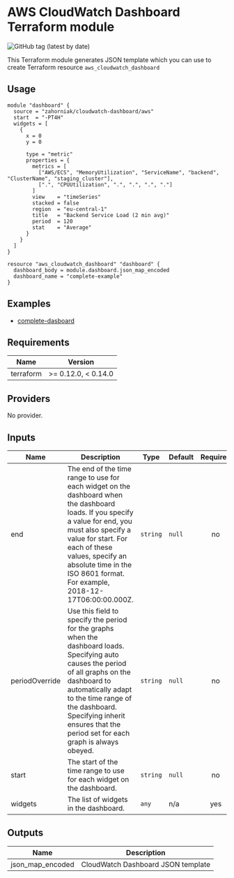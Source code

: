 # AWS CloudWatch Dashboard Terraform module

![GitHub tag (latest by date)](https://img.shields.io/github/v/tag/zahorniak/terraform-aws-cloudwatch-dashboard)

This Terraform module generates JSON template which you can use to create Terraform resource `aws_cloudwatch_dashboard`

## Usage

```hcl-terraform
module "dashboard" {
  source = "zahorniak/cloudwatch-dashboard/aws"
  start  = "-PT4H"
  widgets = [
    {
      x = 0
      y = 0

      type = "metric"
      properties = {
        metrics = [
          ["AWS/ECS", "MemoryUtilization", "ServiceName", "backend", "ClusterName", "staging_cluster"],
          [".", "CPUUtilization", ".", ".", ".", "."]
        ]
        view    = "timeSeries"
        stacked = false
        region  = "eu-central-1"
        title   = "Backend Service Load (2 min avg)"
        period  = 120
        stat    = "Average"
      }
    }
  ]
}

resource "aws_cloudwatch_dashboard" "dashboard" {
  dashboard_body = module.dashboard.json_map_encoded
  dashboard_name = "complete-example"
}

```

## Examples
* [complete-dasboard](https://github.com/zahorniak/terraform-aws-cloudwatch-dashboard/tree/master/examples/complete-dashboard)

<!-- BEGINNING OF PRE-COMMIT-TERRAFORM DOCS HOOK -->
## Requirements

| Name | Version |
|------|---------|
| terraform | >= 0.12.0, < 0.14.0 |

## Providers

No provider.

## Inputs

| Name | Description | Type | Default | Required |
|------|-------------|------|---------|:--------:|
| end | The end of the time range to use for each widget on the dashboard when the dashboard loads. If you specify a value for end, you must also specify a value for start. For each of these values, specify an absolute time in the ISO 8601 format. For example, 2018-12-17T06:00:00.000Z. | `string` | `null` | no |
| periodOverride | Use this field to specify the period for the graphs when the dashboard loads. Specifying auto causes the period of all graphs on the dashboard to automatically adapt to the time range of the dashboard. Specifying inherit ensures that the period set for each graph is always obeyed. | `string` | `null` | no |
| start | The start of the time range to use for each widget on the dashboard. | `string` | `null` | no |
| widgets | The list of widgets in the dashboard. | `any` | n/a | yes |

## Outputs

| Name | Description |
|------|-------------|
| json\_map\_encoded | CloudWatch Dashboard JSON template |

<!-- END OF PRE-COMMIT-TERRAFORM DOCS HOOK -->
